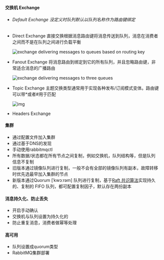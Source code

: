#### 交换机  Exchange

- ###### Default Exchange  没定义时队列默认以队列名称作为路由键绑定

- Direct Exchange 直接交换根据消息路由键将消息传送到队列，消息在消费者之间而不是在队列之间进行负载平衡

  ![exchange delivering messages to  queues based on routing key](https://www.rabbitmq.com/img/tutorials/intro/exchange-direct.png)

- Fanout Exchange 将消息路由到绑定到它的所有队列，并且忽略路由键，非常适合消息的广播路由

  ![exchange delivering messages to three queues](https://www.rabbitmq.com/img/tutorials/intro/exchange-fanout.png)

- Topic Exchange 主题交换类型通常用于实现各种发布/订阅模式变体。路由键可以带*或者#用于匹配

  ![img](https://upload-images.jianshu.io/upload_images/14474902-65d0ce58c08322a4.png?imageMogr2/auto-orient/strip|imageView2/2/w/424/format/webp)

- Headers Exchange 

#### 集群

- 通过配置文件加入集群
- 通过基于DNS的发现
- 手动使用rabbitmqctl
- 所有数据/状态都在所有节点之间复制，例如交换机，队列结构等，但是队列信息不复制
- 旧版本通过镜像队列进行复制，一般不会有全部的镜像队列有副本，故障转移时优先选最早加入集群的节点
- 新版本通过Quorum [ˈkwɔːrəm] 队列进行复制，基于[Raft 共识算法](https://raft.github.io/)实现持久的、复制的 FIFO 队列，都可配置复制因子，默认存在两份副本

#### 消息持久化、防止丢失

- 开启手动确认
- 交换机与队列设置为持久化的
- 防止重复消息，消费者做幂等处理

#### 高可用

- 队列设置成quorum类型
- RabbitMQ集群部署



